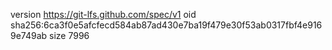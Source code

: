 version https://git-lfs.github.com/spec/v1
oid sha256:6ca3f0e5afcfecd584ab87ad430e7ba19f479e30f53ab0317fbf4e9169e749ab
size 7996
